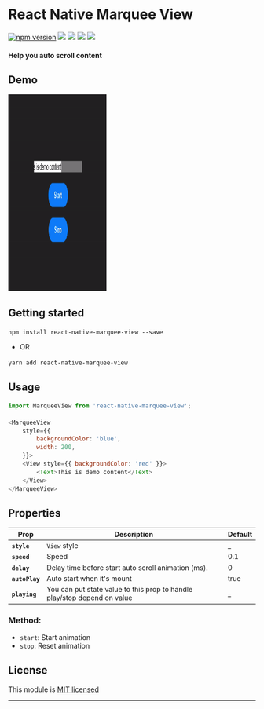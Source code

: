 
# React Native Marquee View
[![npm version](https://badge.fury.io/js/react-native-marquee-view.svg)](https://badge.fury.io/js/react-native-marquee-view) ![](https://img.shields.io/github/issues/minhchienwikipedia/react-native-marquee-view.svg) ![](https://img.shields.io/github/forks/minhchienwikipedia/react-native-marquee-view.svg) ![](https://img.shields.io/github/stars/minhchienwikipedia/react-native-marquee-view.svg) ![](https://img.shields.io/github/license/minhchienwikipedia/react-native-marquee-view.svg)
#### Help you auto scroll content

## Demo
<img src="./demo.gif" data-canonical-src="./demo.gif" width="200" height="400" />


## Getting started

`npm install react-native-marquee-view --save`

- OR

`yarn add react-native-marquee-view`

## Usage
```javascript
import MarqueeView from 'react-native-marquee-view';

<MarqueeView
	style={{
		backgroundColor: 'blue',
		width: 200,
	}}>
	<View style={{ backgroundColor: 'red' }}>
		<Text>This is demo content</Text>
	</View>
</MarqueeView>

```

## Properties

| Prop                  | Description                                         | Default |
| --------------------- | --------------------------------------------------- | ------- |
| **`style`**           | `View` style                                        | \_      |
| **`speed`**        	| Speed                         | 0.1     |
| **`delay`**           | Delay time before start auto scroll animation (ms). | 0    |
| **`autoPlay`**        | Auto start when it's mount | true    |
| **`playing`**         | You can put state value to this prop to handle play/stop depend on value | \_    |


### Method:
- `start`: Start animation  
- `stop`: Reset animation




## License

This module is [MIT licensed](./LICENSE)

---
  

